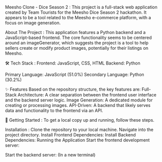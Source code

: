 Meesho Clone - Dice Season 2 :
This project is a full-stack web application created by Team Tourists for the Meesho Dice Season 2 hackathon. It appears to be a tool related to the Meesho e-commerce platform, with a focus on image generation.

About The Project :
This application features a Python backend and a JavaScript-based frontend. The core functionality seems to be centered around an imageGenerator, which suggests the project is a tool to help sellers create or modify product images, potentially for their listings on Meesho.

🛠️ Tech Stack :
Frontend: JavaScript, CSS, HTML
Backend: Python

Primary Language: JavaScript (51.0%)
Secondary Language: Python (30.2%)

✨ Features
Based on the repository structure, the key features are:
Full-Stack Architecture: A clear separation between the frontend user interface and the backend server logic.
Image Generation: A dedicated module for creating or processing images.
API-Driven: A backend that likely serves data and functionality to the frontend via an API.

🚀 Getting Started :
To get a local copy up and running, follow these steps.

Installation :
Clone the repository to your local machine.
Navigate into the project directory.
Install Frontend Dependencies:
Install Backend Dependencies:
Running the Application
Start the frontend development server:

Start the backend server: (In a new terminal)
